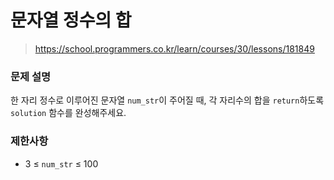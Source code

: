 # 문자열 정수의 합

> https://school.programmers.co.kr/learn/courses/30/lessons/181849

### 문제 설명

한 자리 정수로 이루어진 문자열 `num_str`이 주어질 때, 각 자리수의 합을 `return`하도록 `solution` 함수를 완성해주세요.

### 제한사항

- 3 ≤ `num_str` ≤ 100
